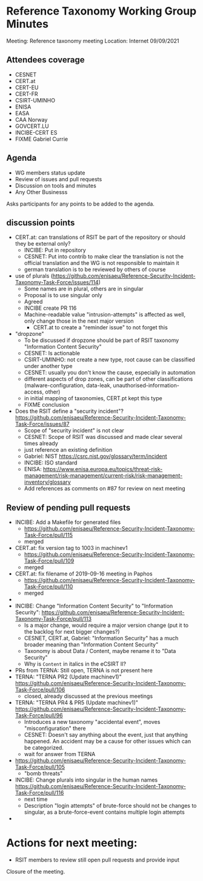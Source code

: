 # Reference Taxonomy Working Group Minutes

Meeting: Reference taxonomy meeting Location: Internet 09/09/2021

## Attendees coverage
- CESNET
- CERT.at
- CERT-EU
- CERT-FR
- CSIRT-UMINHO
- ENISA
- EASA
- CAA Norway
- GOVCERT.LU
- INCIBE-CERT ES
- FIXME Gabriel Currie

## Agenda
- WG members status update
- Review of issues and pull requests
- Discussion on tools and minutes 
- Any Other Businesss

Asks participants for any points to be added to the agenda.

## discussion points 
- CERT.at: can translations of RSIT be part of the repository or should they be external only?
    - INCIBE: Put in repository
    - CESNET: Put into contrib to make clear the translation is not the official translation and the WG is not responsible to maintain it
    - german translation is to be reviewed by others of course
- use of plurals (https://github.com/enisaeu/Reference-Security-Incident-Taxonomy-Task-Force/issues/114)
    - Some names are in plural, others are in singular
    - Proposal is to use singular only
    - Agreed
    - INCIBE create PR 116
    - Machine-readable value "intrusion-attempts" is affected as well, only change those in the next major version
        - CERT.at to create a "reminder issue" to not forget this
- "dropzone"
    - To be discussed if dropzone should be part of RSIT taxonomy "Information Content Security"
    - CESNET: Is actionable
    - CSIRT-UMINHO: not create a new type, root cause can be classified under another type
    - CESNET: usually you don't know the cause, especially in automation
    - different aspects of drop zones, can be part of other classifications (malware-configuration, data-leak, unauthorised-information-access, other)
    - in initial mapping of taxonomies, CERT.pt kept this type
    - FIXME conclusion
- Does the RSIT define a "security incident"? https://github.com/enisaeu/Reference-Security-Incident-Taxonomy-Task-Force/issues/87
    - Scope of "security incident" is not clear
    - CESNET: Scope of RSIT was discussed and made clear several times already
    - just reference an existing definition
    - Gabriel: NIST https://csrc.nist.gov/glossary/term/incident
    - INCIBE: ISO standard
    - ENISA: https://www.enisa.europa.eu/topics/threat-risk-management/risk-management/current-risk/risk-management-inventory/glossary
    - Add references as comments on #87 for review on next meeting

## Review of pending pull requests
- INCIBE: Add a Makefile for generated files
    - https://github.com/enisaeu/Reference-Security-Incident-Taxonomy-Task-Force/pull/115
    - merged
- CERT.at: fix version tag to 1003 in machinev1
    - https://github.com/enisaeu/Reference-Security-Incident-Taxonomy-Task-Force/pull/109
    - merged
- CERT.at: fix filename of 2019-09-16 meeting in Paphos
    - https://github.com/enisaeu/Reference-Security-Incident-Taxonomy-Task-Force/pull/110
    - merged
- 
- INCIBE: Change "Information Content Security" to "Information Security": https://github.com/enisaeu/Reference-Security-Incident-Taxonomy-Task-Force/pull/113
    - Is a major change, would require a major version change (put it to the backlog for next bigger changes?)
    - CESNET, CERT.at, Gabriel: "Information Security" has a much broader meaning than "Information Content Security"
    - Taxonomy is about Data / Content, maybe rename it to "Data Security"
    - Why is `Content` in italics in the eCSIRT II?
- PRs from TERNA: Still open, TERNA is not present here
- TERNA: "TERNA PR2 (Update machinev1)" https://github.com/enisaeu/Reference-Security-Incident-Taxonomy-Task-Force/pull/106
    - closed, already discussed at the previous meetings
- TERNA: "TERNA PR4 & PR5 (Update machinev1)" https://github.com/enisaeu/Reference-Security-Incident-Taxonomy-Task-Force/pull/96
    - Introduces a new taxonomy "accidental event", moves "misconfiguration" there
    - CESNET: Doesn't say anything about the event, just that anything happened. An accident may be a cause for other issues which can be categorized.
    - wait for answer from TERNA
- https://github.com/enisaeu/Reference-Security-Incident-Taxonomy-Task-Force/pull/105
    - "bomb threats"
- INCIBE: Change plurals into singular in the human names https://github.com/enisaeu/Reference-Security-Incident-Taxonomy-Task-Force/pull/116
    - next time
    - Description "login attempts" of brute-force should not be changes to singular, as a brute-force-event contains multiple login attempts
- 

# Actions for next meeting:

- RSIT members to review still open pull requests and provide input
 
Closure of the meeting. 
